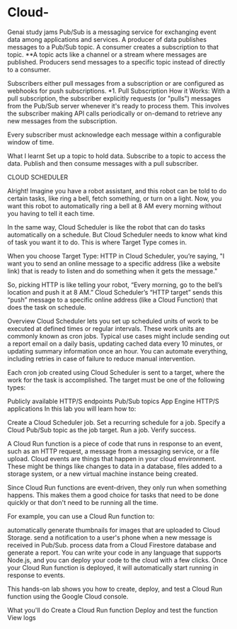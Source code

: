 # Cloud-
Genai study jams
Pub/Sub is a messaging service for exchanging event data among applications and services.
A producer of data publishes messages to a Pub/Sub topic. A consumer creates a subscription to that topic. 
**A topic acts like a channel or a stream where messages are published. Producers send messages to a specific topic instead of directly to a consumer.


Subscribers either pull messages from a subscription or are configured as webhooks for push subscriptions. 
*1. Pull Subscription
How it Works: With a pull subscription, the subscriber explicitly requests (or "pulls") messages from the Pub/Sub server 
whenever it's ready to process them. This involves the subscriber making API calls periodically or on-demand to retrieve any new messages from the subscription.

Every subscriber must acknowledge each message within a configurable window of time.


What I  learnt
Set up a topic to hold data.
Subscribe to a topic to access the data.
Publish and then consume messages with a pull subscriber.



CLOUD SCHEDULER

Alright! Imagine you have a robot assistant, and this robot can be told to do certain tasks, like ring a bell, fetch something, or turn on a light. Now, you want this robot to automatically ring a bell at 8 AM every morning without you having to tell it each time.

In the same way, Cloud Scheduler is like the robot that can do tasks automatically on a schedule. But Cloud Scheduler needs to know what kind of task you want it to do. This is where Target Type comes in.

When you choose Target Type: HTTP in Cloud Scheduler, you’re saying, "I want you to send an online message to a specific address (like a website link) that is ready to listen and do something when it gets the message."

So, picking HTTP is like telling your robot, “Every morning, go to the bell’s location and push it at 8 AM.” Cloud Scheduler’s “HTTP target” sends this “push” message to a specific online address (like a Cloud Function) that does the task on schedule.



Overview
Cloud Scheduler lets you set up scheduled units of work to be executed at defined times or regular intervals. These work units are commonly known as cron jobs. Typical use cases might include sending out a report email on a daily basis, updating cached data every 10 minutes, or updating summary information once an hour. You can automate everything, including retries in case of failure to reduce manual intervention.

Each cron job created using Cloud Scheduler is sent to a target, where the work for the task is accomplished. The target must be one of the following types:

Publicly available HTTP/S endpoints
Pub/Sub topics
App Engine HTTP/S applications
In this lab you will learn how to:

Create a Cloud Scheduler job.
Set a recurring schedule for a job.
Specify a Cloud Pub/Sub topic as the job target.
Run a job.
Verify success.











A Cloud Run function is a piece of code that runs in response to an event, such as an HTTP request, a message from a messaging service, or a file upload. Cloud events are things that happen in your cloud environment. These might be things like changes to data in a database, files added to a storage system, or a new virtual machine instance being created.

Since Cloud Run functions are event-driven, they only run when something happens. This makes them a good choice for tasks that need to be done quickly or that don't need to be running all the time.

For example, you can use a Cloud Run function to:

automatically generate thumbnails for images that are uploaded to Cloud Storage.
send a notification to a user's phone when a new message is received in Pub/Sub.
process data from a Cloud Firestore database and generate a report.
You can write your code in any language that supports Node.js, and you can deploy your code to the cloud with a few clicks. Once your Cloud Run function is deployed, it will automatically start running in response to events.

This hands-on lab shows you how to create, deploy, and test a Cloud Run function using the Google Cloud console.

What you'll do
Create a Cloud Run function
Deploy and test the function
View logs



